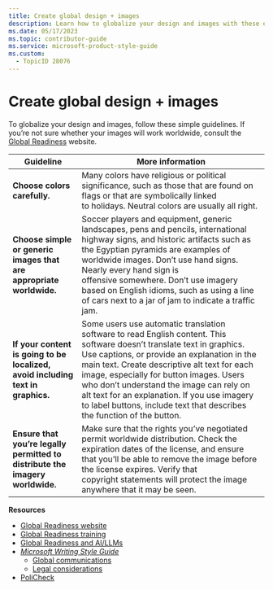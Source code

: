 ```yaml
---
title: Create global design + images
description: Learn how to globalize your design and images with these essential guidelines. Discover best practices for color choices, image selection, and legal considerations to ensure worldwide appropriateness and compliance.
ms.date: 05/17/2023
ms.topic: contributor-guide
ms.service: microsoft-product-style-guide
ms.custom:
  - TopicID 28076
---
```



# Create global design + images

To globalize your design and images, follow these simple guidelines. If you’re not sure whether your images will work worldwide, consult the [Global Readiness](https://microsoft.sharepoint.com/sites/globalreadiness) website.

| **Guideline** | **More information** |
|---------------|----------------------|
| **Choose colors carefully.** | Many colors have religious or political significance, such as those that are found on flags or that are symbolically linked to holidays. Neutral colors are usually all right. |
| **Choose simple or generic images that are appropriate worldwide.** | Soccer players and equipment, generic landscapes, pens and pencils, international highway signs, and historic artifacts such as the Egyptian pyramids are examples of worldwide images. Don’t use hand signs. Nearly every hand sign is offensive somewhere. Don’t use imagery based on English idioms, such as using a line of cars next to a jar of jam to indicate a traffic jam. |
| **If your content is going to be localized, avoid including text in graphics.** | Some users use automatic translation software to read English content. This software doesn’t translate text in graphics. Use captions, or provide an explanation in the main text. Create descriptive alt text for each image, especially for button images. Users who don’t understand the image can rely on alt text for an explanation. If you use imagery to label buttons, include text that describes the function of the button. |
| **Ensure that you’re legally permitted to distribute the imagery worldwide.** | Make sure that the rights you’ve negotiated permit worldwide distribution. Check the expiration dates of the license, and ensure that you’ll be able to remove the image before the license expires. Verify that copyright statements will protect the image anywhere that it may be seen. |

**Resources**

- [Global Readiness website](https://microsoft.sharepoint.com/sites/globalreadiness)
- [Global Readiness training](https://microsoft.sharepoint.com/sites/globalreadiness/SitePages/Training.aspx)
- [Global Readiness and AI/LLMs](https://microsoft.sharepoint.com/sites/globalreadiness/SitePages/1817.aspx)
- [_Microsoft Writing Style Guide_](/writing-style-guide-msft-internal/welcome/)
  - [Global communications](/writing-style-guide-msft-internal/global-communications/)
  - [Legal considerations](/writing-style-guide-msft-internal/global-communications/legal-considerations)
- [PoliCheck](https://microsoft.sharepoint.com/sites/globalreadiness/SitePages/PoliCheck.aspx)

